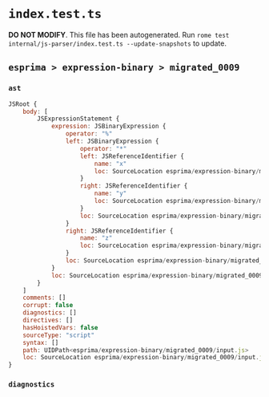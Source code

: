 # `index.test.ts`

**DO NOT MODIFY**. This file has been autogenerated. Run `rome test internal/js-parser/index.test.ts --update-snapshots` to update.

## `esprima > expression-binary > migrated_0009`

### `ast`

```javascript
JSRoot {
	body: [
		JSExpressionStatement {
			expression: JSBinaryExpression {
				operator: "%"
				left: JSBinaryExpression {
					operator: "*"
					left: JSReferenceIdentifier {
						name: "x"
						loc: SourceLocation esprima/expression-binary/migrated_0009/input.js 1:0-1:1 (x)
					}
					right: JSReferenceIdentifier {
						name: "y"
						loc: SourceLocation esprima/expression-binary/migrated_0009/input.js 1:4-1:5 (y)
					}
					loc: SourceLocation esprima/expression-binary/migrated_0009/input.js 1:0-1:5
				}
				right: JSReferenceIdentifier {
					name: "z"
					loc: SourceLocation esprima/expression-binary/migrated_0009/input.js 1:8-1:9 (z)
				}
				loc: SourceLocation esprima/expression-binary/migrated_0009/input.js 1:0-1:9
			}
			loc: SourceLocation esprima/expression-binary/migrated_0009/input.js 1:0-1:9
		}
	]
	comments: []
	corrupt: false
	diagnostics: []
	directives: []
	hasHoistedVars: false
	sourceType: "script"
	syntax: []
	path: UIDPath<esprima/expression-binary/migrated_0009/input.js>
	loc: SourceLocation esprima/expression-binary/migrated_0009/input.js 1:0-2:0
}
```

### `diagnostics`

```

```
